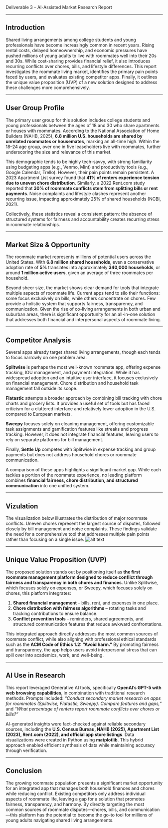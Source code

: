 Deliverable 3 – AI-Assisted Market Research Report

---

## Introduction

Shared living arrangements among college students and young professionals have become increasingly common in recent years. Rising rental costs, delayed homeownership, and economic pressures have pushed millions of young adults to live with roommates well into their 20s and 30s. While cost-sharing provides financial relief, it also introduces recurring conflicts over chores, bills, and lifestyle differences. This report investigates the roommate living market, identifies the primary pain points faced by users, and evaluates existing competitor apps. Finally, it outlines the unique value proposition (UVP) of a new solution designed to address these challenges more comprehensively.

---

## User Group Profile

The primary user group for this solution includes college students and young professionals between the ages of 18 and 30 who share apartments or houses with roommates. According to the National Association of Home Builders (NAHB, 2025), **6.8 million U.S. households are shared by unrelated roommates or housemates**, marking an all-time high. Within the 18–24 age group, over one in five leaseholders live with roommates, further underscoring the size and relevance of this market.

This demographic tends to be highly tech-savvy, with strong familiarity using budgeting apps (e.g., Venmo, Mint) and productivity tools (e.g., Google Calendar, Trello). However, their pain points remain persistent. A 2023 Apartment List survey found that **41% of renters experience tension due to uneven chore distribution**. Similarly, a 2022 Rent.com study reported that **30% of roommate conflicts stem from splitting bills or rent payments**. Noise complaints and lifestyle clashes represent another recurring issue, impacting approximately 25% of shared households (NCBI, 2021).

Collectively, these statistics reveal a consistent pattern: the absence of structured systems for fairness and accountability creates recurring stress in roommate relationships.

---

## Market Size & Opportunity

The roommate market represents millions of potential users across the United States. With **6.8 million shared households**, even a conservative adoption rate of **5%** translates into approximately **340,000 households**, or around **1 million active users**, given an average of three roommates per household.

Beyond sheer size, the market shows clear demand for tools that integrate multiple aspects of roommate life. Current apps tend to silo their functions: some focus exclusively on bills, while others concentrate on chores. Few provide a holistic system that supports fairness, transparency, and communication. Given the rise of co-living arrangements in both urban and suburban areas, there is significant opportunity for an all-in-one solution that addresses both financial and interpersonal aspects of roommate living.

---

## Competitor Analysis

Several apps already target shared living arrangements, though each tends to focus narrowly on one problem area.

**Splitwise** is perhaps the most well-known roommate app, offering expense tracking, IOU management, and payment integration. While it has widespread adoption and an intuitive user interface, it focuses exclusively on financial management. Chore distribution and household task management fall outside its scope.

**Flatastic** attempts a broader approach by combining bill tracking with chore charts and grocery lists. It provides a useful set of tools but has faced criticism for a cluttered interface and relatively lower adoption in the U.S. compared to European markets.

**Sweepy** focuses solely on cleaning management, offering customizable task assignments and gamification features like streaks and progress tracking. However, it does not integrate financial features, leaving users to rely on separate platforms for bill management.

Finally, **Settle Up** competes with Splitwise in expense tracking and group payments but does not address household chores or roommate communication.

A comparison of these apps highlights a significant market gap. While each tackles a portion of the roommate experience, no leading platform combines **financial fairness, chore distribution, and structured communication** into one unified system.

---

## Vizulation

The visualization below illustrates the distribution of major roommate conflicts. Uneven chores represent the largest source of disputes, followed closely by bill management and noise complaints. These findings validate the need for a comprehensive tool that addresses multiple pain points rather than focusing on a single issue.
![alt text](image.png)

---

## Unique Value Proposition (UVP)

The proposed solution stands out by positioning itself as **the first roommate management platform designed to reduce conflict through fairness and transparency in both chores and finances**. Unlike Splitwise, which focuses solely on expenses, or Sweepy, which focuses solely on chores, this platform integrates:

1. **Shared financial management** – bills, rent, and expenses in one place.
2. **Chore distribution with fairness algorithms** – rotating tasks and tracking contributions to ensure balance.
3. **Conflict prevention tools** – reminders, shared agreements, and structured communication features that reduce awkward confrontations.

This integrated approach directly addresses the most common sources of roommate conflict, while also aligning with professional ethical standards such as the **ACM Code of Ethics 1.2: “Avoid harm.”** By promoting fairness and transparency, the app helps users avoid interpersonal stress that can spill over into academics, work, and well-being.

---

## AI Use in Research

This report leveraged Generative AI tools, specifically **OpenAI’s GPT-5 with web browsing capabilities**, in combination with traditional research methods. Prompts included: *“Conduct secondary market research on apps for roommates (Splitwise, Flatastic, Sweepy). Compare features and gaps,”* and *“What percentage of renters report roommate conflicts over chores or bills?”*

AI-generated insights were fact-checked against reliable secondary sources, including the **U.S. Census Bureau, NAHB (2025), Apartment List (2023), Rent.com (2022), and official app store listings**. Data visualizations were created in Python using **matplotlib**. This hybrid approach enabled efficient synthesis of data while maintaining accuracy through verification.

---

## Conclusion

The growing roommate population presents a significant market opportunity for an integrated app that manages both household finances and chores while reducing conflict. Existing competitors only address individual aspects of roommate life, leaving a gap for a solution that promotes fairness, transparency, and harmony. By directly targeting the most common sources of roommate disputes—chores, bills, and communication—this platform has the potential to become the go-to tool for millions of young adults navigating shared living arrangements.



